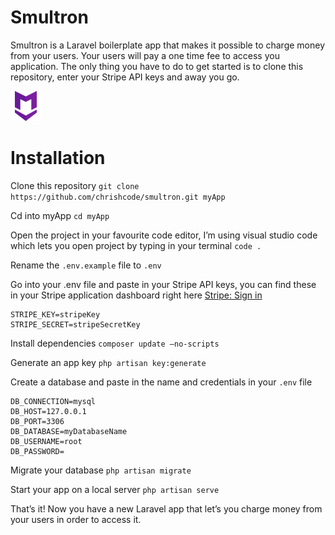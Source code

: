 # Smultron
Smultron is a Laravel boilerplate app that makes it possible to charge money from your users. Your users will pay a one time fee to access you application. The only thing you have to do to get started is to clone this repository, enter your Stripe API keys and away you go.

![Smultron image](https://github.com/adam-p/markdown-here/raw/master/src/common/images/icon48.png "")


# Installation
Clone this repository
`git clone https://github.com/chrishcode/smultron.git myApp`

Cd into myApp
`cd myApp`

Open the project in your favourite code editor, I’m using visual studio code which lets you open project by typing in your terminal
`code .`

Rename the `.env.example` file to `.env`

Go into your .env file and paste in your Stripe API keys, you can find these in your Stripe application dashboard right here [Stripe: Sign in](https://dashboard.stripe.com/)

```
STRIPE_KEY=stripeKey
STRIPE_SECRET=stripeSecretKey
```

Install dependencies
`composer update —no-scripts`

Generate an app key
`php artisan key:generate`

Create a database and paste in the name and credentials in your `.env` file
```
DB_CONNECTION=mysql
DB_HOST=127.0.0.1
DB_PORT=3306
DB_DATABASE=myDatabaseName
DB_USERNAME=root
DB_PASSWORD=
```

Migrate your database
`php artisan migrate`

Start your app on a local server
`php artisan serve`

That’s it! Now you have a new Laravel app that let’s you charge money from your users in order to access it.